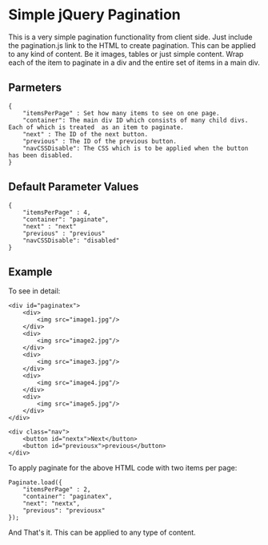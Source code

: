 # Simple jQuery Pagination

This is a very simple pagination functionality from client side. Just include the pagination.js link to the HTML to create pagination. This can be applied to any kind of content. Be it images, tables or just simple content. Wrap each of the item to paginate in a div and the entire set of items in a main div.

## Parmeters
```
{
    "itemsPerPage" : Set how many items to see on one page.
    "container": The main div ID which consists of many child divs. Each of which is treated  as an item to paginate.
    "next" : The ID of the next button.
    "previous" : The ID of the previous button.
    "navCSSDisable": The CSS which is to be applied when the button has been disabled.
}
```
## Default Parameter Values
```
{
    "itemsPerPage" : 4,
    "container": "paginate",
    "next" : "next"
    "previous" : "previous"
    "navCSSDisable": "disabled"
}
```
## Example
To see in detail: 
```
<div id="paginatex">
    <div> 
        <img src="image1.jpg"/>
    </div>
    <div> 
        <img src="image2.jpg"/>
    </div>
    <div> 
        <img src="image3.jpg"/>
    </div>
    <div> 
        <img src="image4.jpg"/>
    </div>
    <div> 
        <img src="image5.jpg"/>
    </div>    
</div>

<div class="nav">
    <button id="nextx">Next</button>
    <button id="previousx">previous</button>
</div>

```
To apply paginate for the above HTML code with two items per page:
```
Paginate.load({
    "itemsPerPage" : 2,
    "container": "paginatex",
    "next": "nextx",
    "previous": "previousx"
});
```
And That's it. This can be applied to any type of content. 
